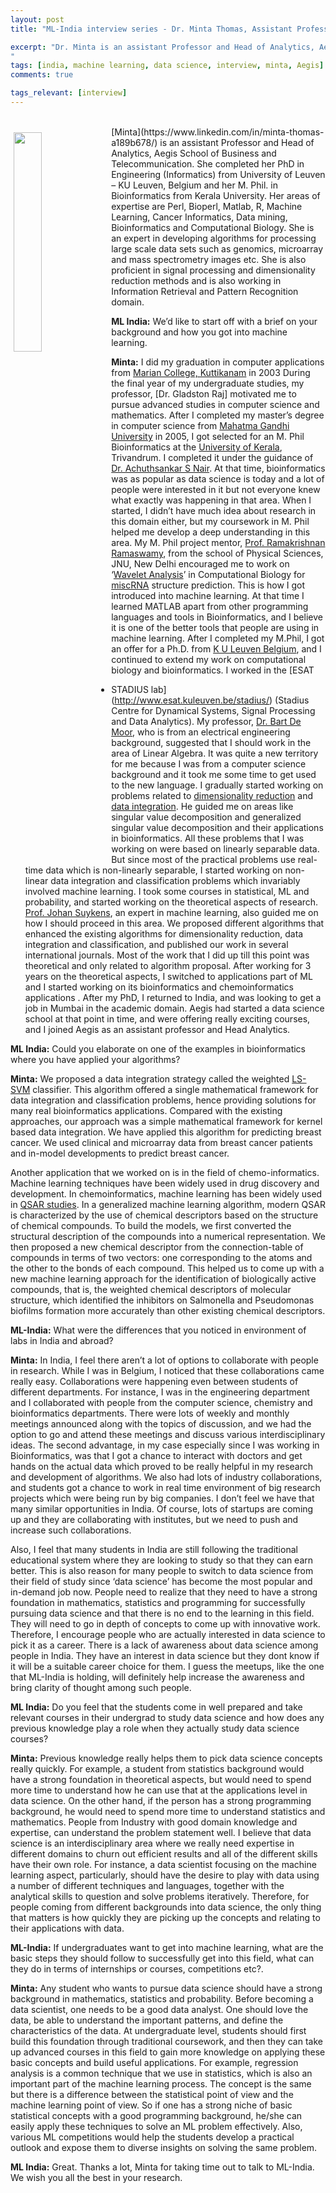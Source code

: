 ```yaml
---
layout: post
title: "ML-India interview series - Dr. Minta Thomas, Assistant Professor and Head of Analytics, Aegis School of Business and Telecommunication"

excerpt: "Dr. Minta is an assistant Professor and Head of Analytics, Aegis School of Business and Telecommunication. She completed her PhD in Engineering (Informatics) from University of Leuven – KU Leuven, Belgium and her M. Phil. in Bioinformatics from Kerala University. Her areas of expertise are Perl, Bioperl, Matlab, R, Machine Learning, Cancer Informatics, Data mining, Bioinformatics and Computational Biology. She is an expert in developing algorithms for processing large scale data sets such as genomics, microarray and mass spectrometry images etc. She is also proficient in signal processing and dimensionality reduction methods and is also working in Information Retrieval and Pattern Recognition domain.
"
tags: [india, machine learning, data science, interview, minta, Aegis]
comments: true

tags_relevant: [interview]
---
```



<br>
<img src="https://s22.postimg.org/docdfa4j5/minta.jpg" align='left' style="margin-right:5px; margin-top:9px; margin-left:5px; width:30%"> [Minta](https://www.linkedin.com/in/minta-thomas-a189b678/) is an assistant Professor and Head of Analytics, Aegis School of Business and Telecommunication. She completed her PhD in Engineering (Informatics) from University of Leuven – KU Leuven, Belgium and her M. Phil. in Bioinformatics from Kerala University. Her areas of expertise are Perl, Bioperl, Matlab, R, Machine Learning, Cancer Informatics, Data mining, Bioinformatics and Computational Biology. She is an expert in developing algorithms for processing large scale data sets such as genomics, microarray and mass spectrometry images etc. She is also proficient in signal processing and dimensionality reduction methods and is also working in Information Retrieval and Pattern Recognition domain.




**ML India:** We’d like to start off with a brief on your background and how
you got into machine learning.  
  
**Minta:** I did my graduation in computer applications from [Marian College, Kuttikanam](http://www.mariancollege.org/) in 2003 During the
final year of my undergraduate studies, my professor,  [Dr. Gladston
Raj] motivated me to pursue advanced studies in computer science and
mathematics. After I completed my master’s degree in computer science
from [Mahatma Gandhi University](http://www.mguniversity.edu/) in
2005, I got selected for an M. Phil Bioinformatics at the [University
of Kerala](https://www.keralauniversity.ac.in/), Trivandrum. I
completed it under the guidance of [Dr. Achuthsankar S
Nair](https://sites.google.com/site/achushome/). At that time,
bioinformatics was as popular as data science is today and a lot of
people were interested in it but not everyone knew what exactly was
happening in that area. When I started, I didn’t have much idea about
research in this domain either, but my coursework in M. Phil helped me
develop a deep understanding in this area.  My M. Phil project mentor,
[Prof.  Ramakrishnan
Ramaswamy](http://www.jnu.ac.in/FacultyStaff/ShowProfile.asp?SendUserName=rama),
from the school of Physical Sciences, JNU, New Delhi encouraged me to
work on ‘[Wavelet
Analysis](http://journals.ametsoc.org/doi/pdf/10.1175/1520-0477(1998)079%3C0061%3AAPGTWA%3E2.0.CO%3B2)’
in Computational Biology for
[miscRNA](http://dotnetbio.github.io/Help/html/8cb9f886-814a-d720-8316-0e48da1d0975.htm)
structure prediction. This is how I got introduced into machine
learning. At that time I learned MATLAB apart from other programming
languages and tools in Bioinformatics, and I believe it is one of the
better tools that people are using in machine learning. After I
completed my M.Phil, I got an offer for a Ph.D. from [K U Leuven
Belgium](https://www.kuleuven.be/english), and I continued to extend my
work on computational biology and bioinformatics. I worked in the [ESAT
- STADIUS lab](http://www.esat.kuleuven.be/stadius/) (Stadius Centre
for Dynamical Systems, Signal Processing and Data Analytics). My
professor, [Dr. Bart De
Moor](https://scholar.google.com/citations?user=qws2WIMAAAAJ), who is
from an electrical engineering background, suggested that I should work
in the area of Linear Algebra. It was quite a new territory for me
because I was from a computer science background and it took me some
time to get used to the new language. I gradually started working on
problems related to [dimensionality
reduction](https://en.wikipedia.org/wiki/Dimensionality_reduction) and
[data integration](https://en.wikipedia.org/wiki/Data_integration). He
guided me on areas like singular value decomposition and generalized
singular value decomposition and their applications in bioinformatics.
All these problems that I was working on were based on linearly
separable data. But since most of the practical problems use real-time
data which is non-linearly separable, I started working on non-linear
data integration and classification problems which invariably involved
machine learning. I took some courses in statistical, ML and
probability, and started working on the theoretical aspects of research.
[Prof. Johan
Suykens](http://www.esat.kuleuven.be/sista/members/suykens.html), an
expert in machine learning, also guided me on how I should proceed in
this area. We proposed different algorithms that enhanced the existing
algorithms for dimensionality reduction, data integration and
classification, and published our work in several international
journals. Most of the work that I did up till this point was theoretical
and only related to algorithm proposal. After working for 3 years on the
theoretical aspects, I switched to applications part of ML and I started
working on its bioinformatics and chemoinformatics applications . After
my PhD, I returned to India, and was looking to get a job in Mumbai in
the academic domain. Aegis had started a data science school at that
point in time, and were offering really exciting courses, and I joined
Aegis as an assistant professor and Head Analytics.

**ML India:** Could you elaborate on one of the examples in bioinformatics
where you have applied your algorithms?      
  
**Minta:** We proposed a data integration strategy called the weighted
[LS-SVM](https://en.wikipedia.org/wiki/Least_squares_support_vector_machine)
classifier. This algorithm offered a single mathematical framework for
data integration and classification problems, hence providing solutions
for many real bioinformatics applications. Compared with the existing
approaches, our approach was a simple mathematical framework for kernel
based data integration.  We have applied this algorithm for predicting
breast cancer. We used clinical and microarray data from breast cancer
patients and in-model developments to predict breast cancer.

Another application that we worked on is in the field of
chemo-informatics. Machine learning techniques have been widely used in
drug discovery and development. In chemoinformatics, machine learning
has been widely used in [QSAR
studies](https://en.wikipedia.org/wiki/Quantitative_structure%E2%80%93activity_relationship).
In a generalized machine learning algorithm, modern QSAR is
characterized by the use of chemical descriptors based on the structure
of chemical compounds. To build the models, we first converted the
structural description of the compounds into a numerical representation.
We then proposed a new chemical descriptor from the connection-table of
compounds in terms of two vectors: one corresponding to the atoms and
the other to the bonds of each compound. This helped us to come up with
a new machine learning approach for the identification of biologically
active compounds, that is, the weighted chemical descriptors of
molecular structure, which identified the inhibitors on Salmonella and
Pseudomonas biofilms formation more accurately than other existing
chemical descriptors.

**ML-India:** What were the differences that you noticed in environment of
labs in India and abroad?

**Minta:** In India, I feel there aren’t a lot of options to collaborate
with people in research. While I was in Belgium, I noticed that these
collaborations came really easy. Collaborations were happening even
between students of different departments. For instance, I was in the
engineering department and I collaborated with people from the computer
science, chemistry and bioinformatics departments. There were lots of
weekly and monthly meetings announced along with the topics of
discussion, and we had the option to go and attend these meetings and
discuss various interdisciplinary ideas. The second advantage, in my
case especially since I was working in Bioinformatics, was that I got a
chance to interact with doctors and get hands on the actual data which
proved to be really helpful in my research and development of
algorithms. We also had lots of industry collaborations, and students
got a chance to work in real time environment of big research projects
which were being run by big companies. I don’t feel we have that many
similar opportunities in India. Of course, lots of startups are coming
up and they are collaborating with institutes, but we need to push and
increase such collaborations.

Also, I feel that many students in India are still following the
traditional educational system where they are looking to study so that
they can earn better. This is also reason for many people to switch to
data science from their field of study since ‘data science’ has become
the most popular and in-demand job now. People need to realize that they
need to have a strong foundation in mathematics, statistics and
programming for successfully pursuing data science and that there is no
end to the learning in this field. They will need to go in depth of
concepts to come up with innovative work. Therefore, I encourage people
who are actually interested in data science to pick it as a career.
There is a lack of awareness about data science among people in India.
They have an interest in data science but they dont know if it will be a
suitable career choice for them. I guess the meetups, like the one that
ML-India is holding, will definitely help increase the awareness and
bring clarity of thought among such people.

**ML India:** Do you feel that the students come in well prepared and take
relevant courses in their undergrad to study data science and how does
any previous knowledge play a role when they actually study data science
courses?

**Minta:** Previous knowledge really helps them to pick data science
concepts really quickly. For example, a student from statistics
background would have a strong foundation in theoretical aspects, but
would need to spend more time to understand how he can use that at the
applications level in data science. On the other hand, if the person has
a strong programming background, he would need to spend more time to
understand statistics and mathematics. People from Industry with good
domain knowledge and expertise, can understand the problem statement
well. I believe that data science is an interdisciplinary area where we
really need expertise in different domains to churn out efficient
results and all of the different skills have their own role. For
instance, a data scientist focusing on the machine learning aspect,
particularly, should have the desire to play with data using a number of
different techniques and languages, together with the analytical skills
to question and solve problems iteratively. Therefore, for people coming
from different backgrounds into data science, the only thing that
matters is how quickly they are picking up the concepts and relating to
their applications with data.

**ML-India:** If undergraduates want to get into machine learning, what are
the basic steps they should follow to successfully get into this field,
what can they do in terms of internships or courses, competitions
etc?.  
  
**Minta:** Any student who wants to pursue data science should have a strong
background in mathematics, statistics and probability. Before becoming a
data scientist, one needs to be a good data analyst. One should love the
data, be able to understand the important patterns, and define the
characteristics of the data. At undergraduate level, students should
first build this foundation through traditional coursework, and then
they can take up advanced courses in this field to gain more knowledge
on applying these basic concepts and build useful applications. For
example, regression analysis is a common technique that we use in
statistics, which is also an important part of the machine learning
process. The concept is the same but there is a difference between the
statistical point of view and the machine learning point of view. So if
one has a strong niche of basic statistical concepts with a good
programming background, he/she can easily apply these techniques to
solve an ML problem effectively. Also, various ML competitions would
help the students develop a practical outlook and expose them to diverse
insights on solving the same problem.

**ML India:** Great. Thanks a lot, Minta for taking time out to talk to ML-India. We wish you all the best in your research.
